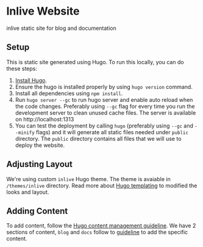 # Inlive Website
inlive static site for blog and documentation

## Setup
This is static site generated using Hugo. To run this locally, you can do these steps:
1. [Install Hugo](https://gohugo.io/getting-started/installing/).
2. Ensure the hugo is installed properly by using `hugo version` command.
3. Install all dependencies using `npm install`.
4. Run `hugo server --gc` to run hugo server and enable auto reload when the code changes. Preferably using `--gc` flag for every time you run the development server to clean unused cache files. The server is available on http://localhost:1313
5. You can test the deployment by calling `hugo` (preferably using `--gc` and `--minify` flags) and it will generate all static files needed under `public` directory. The `public` directory contains all files that we will use to deploy the website.


## Adjusting Layout
We're using custom `inlive` Hugo theme. The theme is avaiable in `/themes/inlive` directory. Read more about [Hugo templating](https://gohugo.io/templates/) to modified the looks and layout.

## Adding Content
To add content, follow the [Hugo content management guideline](https://gohugo.io/content-management/). We have 2 sections of content, `blog` and `docs` follow to [guideline](https://gohugo.io/content-management/organization/) to add the specific content.
